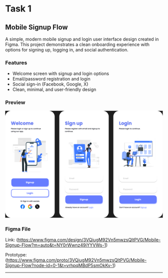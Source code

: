 # Task 1

## Mobile Signup Flow
A simple, modern mobile signup and login user interface design created in Figma. This project demonstrates a clean onboarding experience with options for signing up, logging in, and social authentication.

### Features

- Welcome screen with signup and login options
- Email/password registration and login
- Social sign-in (Facebook, Google, X)
- Clean, minimal, and user-friendly design

### Preview

![Mobile Signup Flow](Mobile%20Signup%20Flow.png)

### Figma File

Link: (https://www.figma.com/design/3VQiugM92Vn5mwzsQltPVG/Mobile-Signup-Flow?m=auto&t=NY0rWwnz49iYYVWs-1)

Prototype: (https://www.figma.com/proto/3VQiugM92Vn5mwzsQltPVG/Mobile-Signup-Flow?node-id=0-1&t=vrhpqMBdP5smOkKv-1)

---
